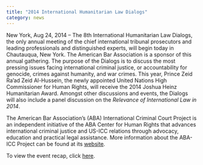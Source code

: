 ```yaml
---
title: "2014 International Humanitarian Law Dialogs"
category: news
---
```

New York, Aug 24, 2014 – The 8th International Humanitarian Law Dialogs, the only annual meeting of the chief international tribunal prosecutors and leading professionals and distinguished experts, will begin today in Chautauqua, New York. The American Bar Association is a sponsor of this annual gathering. The purpose of the Dialogs is to discuss the most pressing issues facing international criminal justice, or accountability for genocide, crimes against humanity, and war crimes. This year, Prince Zeid Ra’ad Zeid Al-Hussein, the newly appointed United Nations High Commissioner for Human Rights, will receive the 2014 Joshua Heinz Humanitarian Award. Amongst other discussions and events, the Dialogs will also include a panel discussion on the *Relevance of International Law in 2014*.

The American Bar Association’s (ABA) International Criminal Court Project is an independent initiative of the ABA Center for Human Rights that advances international criminal justice and US-ICC relations through advocacy, education and practical legal assistance. More information about the ABA-ICC Project can be found at its [website](https://www.aba-icc.org/). 

To view the event recap, click [here](http://www.international-criminal-justice-today.org/event/2014/08/24/2014-international-humanitarian-law-dialogues/).
